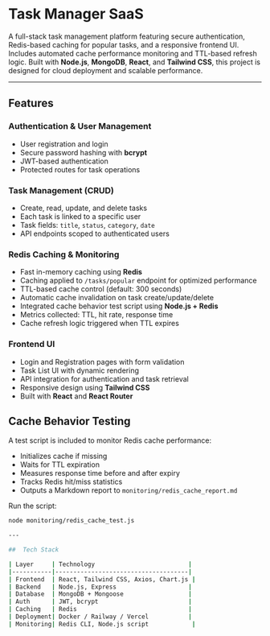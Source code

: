 #  Task Manager SaaS

A full-stack task management platform featuring secure authentication, Redis-based caching for popular tasks, and a responsive frontend UI. Includes automated cache performance monitoring and TTL-based refresh logic. Built with **Node.js**, **MongoDB**, **React**, and **Tailwind CSS**, this project is designed for cloud deployment and scalable performance.

---

##  Features

###  Authentication & User Management
- User registration and login
- Secure password hashing with **bcrypt**
- JWT-based authentication
- Protected routes for task operations

###  Task Management (CRUD)
- Create, read, update, and delete tasks
- Each task is linked to a specific user
- Task fields: `title`, `status`, `category`, `date`
- API endpoints scoped to authenticated users

### Redis Caching & Monitoring
- Fast in-memory caching using **Redis**
- Caching applied to `/tasks/popular` endpoint for optimized performance
- TTL-based cache control (default: 300 seconds)
- Automatic cache invalidation on task create/update/delete
- Integrated cache behavior test script using **Node.js + Redis**
- Metrics collected: TTL, hit rate, response time
- Cache refresh logic triggered when TTL expires

###  Frontend UI 
- Login and Registration pages with form validation
- Task List UI with dynamic rendering
- API integration for authentication and task retrieval
- Responsive design using **Tailwind CSS**
- Built with **React** and **React Router**

## Cache Behavior Testing
A test script is included to monitor Redis cache performance:
- Initializes cache if missing
- Waits for TTL expiration
- Measures response time before and after expiry
- Tracks Redis hit/miss statistics
- Outputs a Markdown report to `monitoring/redis_cache_report.md`

Run the script:
```bash
node monitoring/redis_cache_test.js

---

##  Tech Stack

| Layer     | Technology                          |
|-----------|-------------------------------------|
| Frontend  | React, Tailwind CSS, Axios, Chart.js |
| Backend   | Node.js, Express                    |
| Database  | MongoDB + Mongoose                  |
| Auth      | JWT, bcrypt                         |
| Caching   | Redis                               |
| Deployment| Docker / Railway / Vercel           |
| Monitoring| Redis CLI, Node.js script            |

